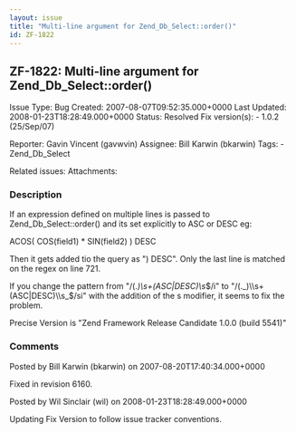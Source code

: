 ```yaml
---
layout: issue
title: "Multi-line argument for Zend_Db_Select::order()"
id: ZF-1822
---
```


ZF-1822: Multi-line argument for Zend\_Db\_Select::order()
----------------------------------------------------------

 Issue Type: Bug Created: 2007-08-07T09:52:35.000+0000 Last Updated: 2008-01-23T18:28:49.000+0000 Status: Resolved Fix version(s): - 1.0.2 (25/Sep/07)
 
 Reporter:  Gavin Vincent (gavwvin)  Assignee:  Bill Karwin (bkarwin)  Tags: - Zend\_Db\_Select
 
 Related issues: 
 Attachments: 
### Description

If an expression defined on multiple lines is passed to Zend\_Db\_Select::order() and its set explicitly to ASC or DESC eg:

ACOS( COS(field1) \* SIN(field2) ) DESC

Then it gets added tio the query as ") DESC". Only the last line is matched on the regex on line 721.

If you change the pattern from "/(._)\\s+(ASC|DESC)\\s_$/i" to "/(._)\\s+(ASC|DESC)\\s_$/si" with the addition of the s modifier, it seems to fix the problem.

Precise Version is "Zend Framework Release Candidate 1.0.0 (build 5541)"

 

 

### Comments

Posted by Bill Karwin (bkarwin) on 2007-08-20T17:40:34.000+0000

Fixed in revision 6160.

 

 

Posted by Wil Sinclair (wil) on 2008-01-23T18:28:49.000+0000

Updating Fix Version to follow issue tracker conventions.

 

 